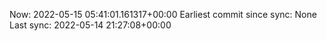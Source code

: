 Now: 2022-05-15 05:41:01.161317+00:00 Earliest commit since sync: None Last sync: 2022-05-14 21:27:08+00:00
